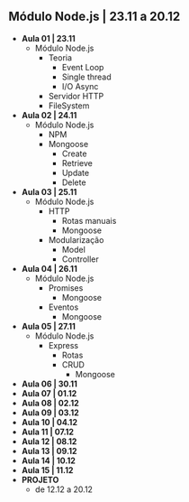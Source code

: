 ##  Módulo Node.js | 23.11 a 20.12

- **Aula 01 | 23.11**
    + Módulo Node.js
        * Teoria
            - Event Loop
            - Single thread
            - I/O Async
        * Servidor HTTP
        * FileSystem
- **Aula 02 | 24.11**
    + Módulo Node.js
        * NPM
        * Mongoose
            - Create
            - Retrieve
            - Update
            - Delete
- **Aula 03 | 25.11**
    + Módulo Node.js
        * HTTP
            - Rotas manuais
            - Mongoose
        * Modularização
            - Model
            - Controller
- **Aula 04 | 26.11**
    + Módulo Node.js
        * Promises
            - Mongoose
        * Eventos
            - Mongoose
- **Aula 05 | 27.11**
    + Módulo Node.js
        * Express
            - Rotas
            - CRUD
                + Mongoose
- **Aula 06 | 30.11**
- **Aula 07 | 01.12**
- **Aula 08 | 02.12**
- **Aula 09 | 03.12**
- **Aula 10 | 04.12**
- **Aula 11 | 07.12**
- **Aula 12 | 08.12**
- **Aula 13 | 09.12**
- **Aula 14 | 10.12**
- **Aula 15 | 11.12**
- **PROJETO**
  + de 12.12 a 20.12